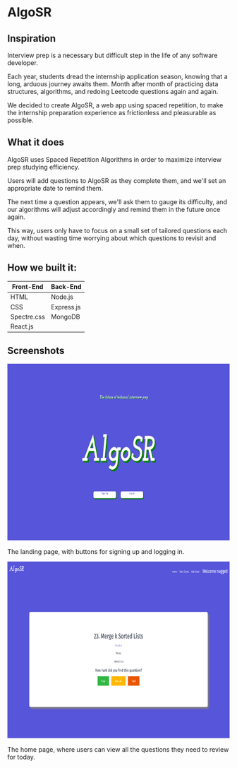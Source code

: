 # AlgoSR

## Inspiration

Interview prep is a necessary but difficult step in the life of any software developer.

Each year, students dread the internship application season, knowing that a long, arduous journey awaits them. Month after month of practicing data structures, algorithms, and redoing Leetcode questions again and again.

We decided to create AlgoSR, a web app using spaced repetition, to make the internship preparation experience as frictionless and pleasurable as possible.

## What it does

AlgoSR uses Spaced Repetition Algorithms in order to maximize interview prep studying efficiency.

Users will add questions to AlgoSR as they complete them, and we'll set an appropriate date to remind them.

The next time a question appears, we'll ask them to gauge its difficulty, and our algorithms will adjust accordingly and remind them in the future once again.

This way, users only have to focus on a small set of tailored questions each day, without wasting time worrying about which questions to revisit and when.

## How we built it:

Front-End | Back-End
------------|-------------
HTML | Node.js
CSS | Express.js
Spectre.css | MongoDB
React.js |

## Screenshots

<img src="screenshots/screenshot.png" width="720" height="400" />

The landing page, with buttons for signing up and logging in.

<img src="screenshots/screenshot2.png" width="720" height="400" />

The home page, where users can view all the questions they need to review for today.

